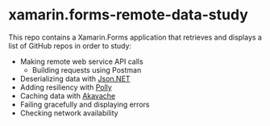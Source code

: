 # xamarin.forms-remote-data-study

This repo contains a Xamarin.Forms application that retrieves and displays a list of GitHub repos in order to study:

- Making remote web service API calls
  - Building requests using Postman
- Deserializing data with [Json.NET](https://www.newtonsoft.com/json)
- Adding resiliency with [Polly](https://github.com/App-vNext/Polly)
- Caching data with [Akavache](https://github.com/reactiveui/Akavache)
- Failing gracefully and displaying errors
- Checking network availability
